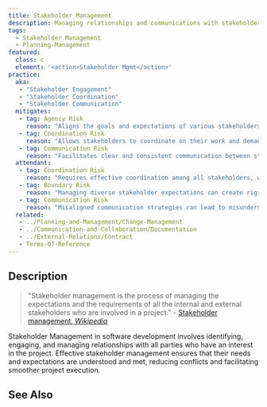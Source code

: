 ```yaml
---
title: Stakeholder Management
description: Managing relationships and communications with stakeholders. 
tags: 
  - Stakeholder Management
  - Planning-Management
featured: 
  class: c
  element: '<action>Stakeholder Mgmt</action>'
practice:
  aka: 
   - "Stakeholder Engagement"
   - "Stakeholder Coordination"
   - "Stakeholder Communication"
  mitigates:
   - tag: Agency Risk
     reason: "Aligns the goals and expectations of various stakeholders, reducing conflicts."
   - tag: Coordination Risk
     reason: "Allows stakeholders to coordinate on their work and demands."
   - tag: Communication Risk
     reason: "Facilitates clear and consistent communication between stakeholders."
  attendant:
   - tag: Coordination Risk
     reason: "Requires effective coordination among all stakeholders, which can be challenging."
   - tag: Boundary Risk
     reason: "Managing diverse stakeholder expectations can create rigid boundaries."
   - tag: Communication Risk
     reason: "Misaligned communication strategies can lead to misunderstandings and conflicts."
  related:
   - ../Planning-and-Management/Change-Management
   - ../Communication-and-Collaboration/Documentation
   - ../External-Relations/Contract
   - Terms-Of-Reference
---
```


<PracticeIntro details={frontMatter} /> 

## Description

> "Stakeholder management is the process of managing the expectations and the requirements of all the internal and external stakeholders who are involved in a project." - [Stakeholder management, _Wikipedia_](https://en.wikipedia.org/wiki/Stakeholder_management)

Stakeholder Management in software development involves identifying, engaging, and managing relationships with all parties who have an interest in the project. Effective stakeholder management ensures that their needs and expectations are understood and met, reducing conflicts and facilitating smoother project execution.

## See Also

<TagList tag="Stakeholder Management" />
